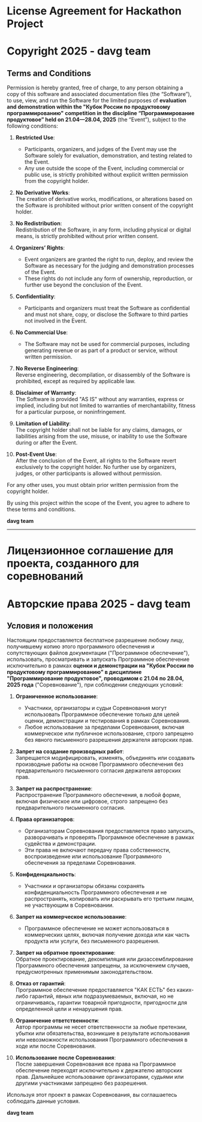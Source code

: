 # License Agreement for Hackathon Project

# **Copyright 2025 - davg team**

## Terms and Conditions

Permission is hereby granted, free of charge, to any person obtaining a copy of this software and associated documentation files (the “Software”), to use, view, and run the Software for the limited purposes of **evaluation and demonstration within the "Кубок России по продуктовому программированию" competition in the discipline “Программирование продуктовое” held on 21.04—28.04, 2025** (the “Event”), subject to the following conditions:

1. **Restricted Use**:  
   - Participants, organizers, and judges of the Event may use the Software solely for evaluation, demonstration, and testing related to the Event.  
   - Any use outside the scope of the Event, including commercial or public use, is strictly prohibited without explicit written permission from the copyright holder.

2. **No Derivative Works**:  
   The creation of derivative works, modifications, or alterations based on the Software is prohibited without prior written consent of the copyright holder.

3. **No Redistribution**:  
   Redistribution of the Software, in any form, including physical or digital means, is strictly prohibited without prior written consent.

4. **Organizers’ Rights**:  
   - Event organizers are granted the right to run, deploy, and review the Software as necessary for the judging and demonstration processes of the Event.  
   - These rights do not include any form of ownership, reproduction, or further use beyond the conclusion of the Event.

5. **Confidentiality**:  
   - Participants and organizers must treat the Software as confidential and must not share, copy, or disclose the Software to third parties not involved in the Event.

6. **No Commercial Use**:  
   - The Software may not be used for commercial purposes, including generating revenue or as part of a product or service, without written permission.

7. **No Reverse Engineering**:  
   Reverse engineering, decompilation, or disassembly of the Software is prohibited, except as required by applicable law.

8. **Disclaimer of Warranty**:  
   The Software is provided "AS IS" without any warranties, express or implied, including but not limited to warranties of merchantability, fitness for a particular purpose, or noninfringement.

9. **Limitation of Liability**:  
   The copyright holder shall not be liable for any claims, damages, or liabilities arising from the use, misuse, or inability to use the Software during or after the Event.

10. **Post-Event Use**:  
    After the conclusion of the Event, all rights to the Software revert exclusively to the copyright holder. No further use by organizers, judges, or other participants is allowed without permission.

For any other uses, you must obtain prior written permission from the copyright holder.

By using this project within the scope of the Event, you agree to adhere to these terms and conditions.

**davg team**  

---

# Лицензионное соглашение для проекта, созданного для соревнований

# **Авторские права 2025 - davg team**

## Условия и положения

Настоящим предоставляется бесплатное разрешение любому лицу, получившему копию этого программного обеспечения и сопутствующих файлов документации ("Программное обеспечение"), использовать, просматривать и запускать Программное обеспечение исключительно в рамках **оценки и демонстрации на "Кубок России по продуктовому программированию" в дисциплине "Программирование продуктовое", проводимом с 21.04 по 28.04, 2025 года** ("Соревнование"), при соблюдении следующих условий:

1. **Ограниченное использование**:  
   - Участники, организаторы и судьи Соревнования могут использовать Программное обеспечение только для целей оценки, демонстрации и тестирования в рамках Соревнования.  
   - Любое использование за пределами Соревнования, включая коммерческое или публичное использование, строго запрещено без явного письменного разрешения держателя авторских прав.

2. **Запрет на создание производных работ**:  
   Запрещается модифицировать, изменять, объединять или создавать производные работы на основе Программного обеспечения без предварительного письменного согласия держателя авторских прав.

3. **Запрет на распространение**:  
   Распространение Программного обеспечения, в любой форме, включая физическое или цифровое, строго запрещено без предварительного письменного согласия.

4. **Права организаторов**:  
   - Организаторам Соревнования предоставляется право запускать, разворачивать и проверять Программное обеспечение в рамках судейства и демонстрации.  
   - Эти права не включают передачу права собственности, воспроизведение или использование Программного обеспечения за пределами Соревнования.

5. **Конфиденциальность**:  
   - Участники и организаторы обязаны сохранять конфиденциальность Программного обеспечения и не распространять, копировать или раскрывать его третьим лицам, не участвующим в Соревновании.

6. **Запрет на коммерческое использование**:  
   - Программное обеспечение не может использоваться в коммерческих целях, включая получение дохода или как часть продукта или услуги, без письменного разрешения.

7. **Запрет на обратное проектирование**:  
   Обратное проектирование, декомпиляция или дизассемблирование Программного обеспечения запрещены, за исключением случаев, предусмотренных применимым законодательством.

8. **Отказ от гарантий**:  
   Программное обеспечение предоставляется "КАК ЕСТЬ" без каких-либо гарантий, явных или подразумеваемых, включая, но не ограничиваясь, гарантии товарной пригодности, пригодности для определенной цели и ненарушения прав.

9. **Ограничение ответственности**:  
   Автор программы не несет ответственности за любые претензии, убытки или обязательства, возникшие в результате использования или невозможности использования Программного обеспечения в ходе или после Соревнования.

10. **Использование после Соревнования**:  
    После завершения Соревнования все права на Программное обеспечение переходят исключительно к держателю авторских прав. Дальнейшее использование организаторами, судьями или другими участниками запрещено без разрешения.

Используя этот проект в рамках Соревнования, вы соглашаетесь соблюдать данные условия.

**davg team**  
